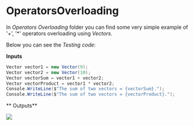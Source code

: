 # OperatorsOverloading

In *Operators Overloading* folder you can find some very simple example of '+', '*' operators overloading using *Vectors*.

Below you can see the *Testing code*:

**Inputs**

```C#
Vector vector1 = new Vector(9);
Vector vector2 = new Vector(10);
Vector vectorSum = vector1 + vector2;
Vector vectorProduct = vector1 * vector2;
Console.WriteLine($"The sum of two vectors = {vectorSum}.");
Console.WriteLine($"The sum of two vectors = {vectorProduct}.");
```

** Outputs**

<img src="https://cloud.githubusercontent.com/assets/24455176/22054826/264ecfac-dd71-11e6-895a-45fcc07ddd5d.jpg" align="left"  />



